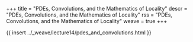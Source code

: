 +++
title = "PDEs, Convolutions, and the Mathematics of Locality"
descr = "PDEs, Convolutions, and the Mathematics of Locality"
rss = "PDEs, Convolutions, and the Mathematics of Locality"
weave = true
+++

{{ insert ../_weave/lecture14/pdes_and_convolutions.html }}